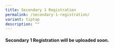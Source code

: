 ```yaml
---
title: Secondary 1 Registration
permalink: /secondary-1-registration/
variant: tiptap
description: ""
---
```

<h4>Secondary 1 Registration will be uploaded soon.</h4>
<p></p>